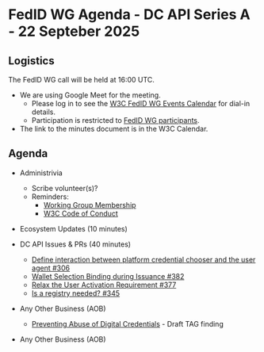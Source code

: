 # FedID WG Agenda - DC API Series A - 22 Septeber 2025

## Logistics

The FedID WG call will be held at 16:00 UTC.


* We are using Google Meet for the meeting.
    * Please log in to see the [W3C FedID WG Events Calendar](https://www.w3.org/groups/wg/fedid/calendar/) for dial-in details. 
    * Participation is restricted to [FedID WG participants](https://www.w3.org/groups/wg/fedid/participants/).
* The link to the minutes document is in the W3C Calendar. 

## Agenda

* Administrivia
  * Scribe volunteer(s)?
  * Reminders: 
     * [Working Group Membership](https://www.w3.org/groups/wg/fedid/)
     * [W3C Code of Conduct](https://www.w3.org/policies/code-of-conduct/)
 

* Ecosystem Updates (10 minutes)
     

* DC API Issues & PRs (40 minutes)
   * [Define interaction between platform credential chooser and the user agent #306](https://github.com/w3c-fedid/digital-credentials/pull/306)
   * [Wallet Selection Binding during Issuance #382](https://github.com/w3c-fedid/digital-credentials/issues/382)
   * [Relax the User Activation Requirement #377](https://github.com/w3c-fedid/digital-credentials/issues/377)
   * [Is a registry needed? #345](https://github.com/w3c-fedid/digital-credentials/issues/345)
 
* Any Other Business (AOB)
   * [Preventing Abuse of Digital Credentials](https://w3ctag.github.io/prevent-credential-abuse/) - Draft TAG finding

* Any Other Business (AOB)
